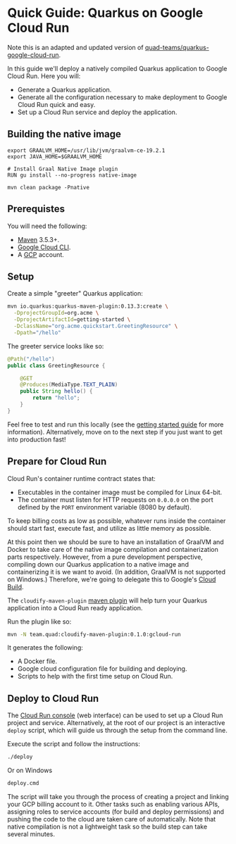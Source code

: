 # Quick Guide: Quarkus on Google Cloud Run

Note this is an adapted and updated version of [quad-teams/quarkus-google-cloud-run](https://github.com/quad-teams/quarkus-google-cloud-run). 

In this guide we'll deploy a natively compiled Quarkus application to Google Cloud Run. Here you will:

* Generate a Quarkus application.
* Generate all the configuration necessary to make deployment to Google Cloud Run quick and easy.
* Set up a Cloud Run service and deploy the application.

## Building the native image
```
export GRAALVM_HOME=/usr/lib/jvm/graalvm-ce-19.2.1
export JAVA_HOME=$GRAALVM_HOME

# Install Graal Native Image plugin
RUN gu install --no-progress native-image

mvn clean package -Pnative
```

## Prerequistes
You will need the following:

- [Maven][1] 3.5.3+.
- [Google Cloud CLI][2].
- A [GCP][3] account.

[3]: https://cloud.google.com/
[1]: https://maven.apache.org/download.cgi
[2]: https://cloud.google.com/sdk/

## Setup
Create a simple "greeter" Quarkus application:
```bash
mvn io.quarkus:quarkus-maven-plugin:0.13.3:create \
  -DprojectGroupId=org.acme \
  -DprojectArtifactId=getting-started \
  -DclassName="org.acme.quickstart.GreetingResource" \
  -Dpath="/hello"
```
The greeter service looks like so:
```java
@Path("/hello")
public class GreetingResource {

    @GET
    @Produces(MediaType.TEXT_PLAIN)
    public String hello() {
        return "hello";
    }
}
```

Feel free to test and run this locally (see  the [getting started guide][4] for more information). Alternatively, move on to the next step if you just want to get into production fast!

[4]: https://quarkus.io/guides/getting-started-guide

## Prepare for Cloud Run
Cloud Run's container runtime contract states that:
- Executables in the container image must be compiled for Linux 64-bit.
- The container must listen for HTTP requests on `0.0.0.0` on the port defined by the `PORT` environment variable (8080 by default).

To keep billing costs as low as possible, whatever runs inside the container should start fast, execute fast, and utilize as little memory as possible. 

At this point then we should be sure to have an installation of GraalVM and Docker to take care of the native image compilation and containerization parts respectively. However, from a pure development perspective, compiling down our Quarkus application to a native image and containerizing it is we want to avoid. (In addition, GraalVM is not supported on Windows.) Therefore, we're going to delegate this to Google's [Cloud Build][5]. 

[5]: https://cloud.google.com/cloud-build/

The `cloudify-maven-plugin` [maven plugin][6] will help turn your Quarkus application into a Cloud Run ready application.

[6]: https://github.com/quad-teams/cloudify-maven-plugin

Run the plugin like so:

```bash
mvn -N team.quad:cloudify-maven-plugin:0.1.0:gcloud-run
```

It generates the following:
- A Docker file.
- Google cloud configuration file for building and deploying.
- Scripts to help with the first time setup on Cloud Run.

## Deploy to Cloud Run
The [Cloud Run console][7] (web interface) can be used to set up a Cloud Run project and service. Alternatively, at the root of our project is an interactive `deploy` script, which will guide us through the setup from the command line.

[7]: https://console.cloud.google.com/run

Execute the script and follow the instructions:

```bash
./deploy
```
Or on Windows

```bash
deploy.cmd
```

The script will take you through the process of creating a project and linking your GCP billing account to it. Other tasks such as enabling various APIs, assigning roles to service accounts (for build and deploy permissions) and pushing the code to the cloud are taken care of automatically. Note that native compilation is not a lightweight task so the build step can take several minutes.
